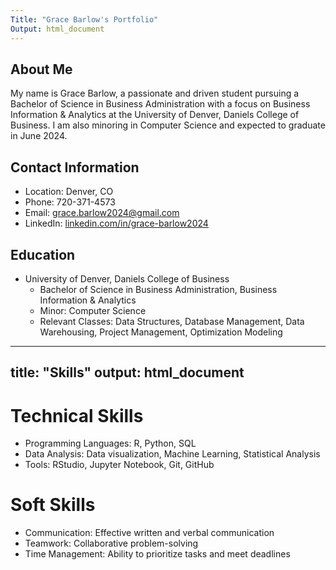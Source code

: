 ```yaml
---
Title: "Grace Barlow's Portfolio"
Output: html_document
---
```

## About Me
My name is Grace Barlow, a passionate and driven student pursuing a Bachelor of Science in Business Administration with a focus on Business Information & Analytics at the University of Denver, Daniels College of Business. I am also minoring in Computer Science and expected to graduate in June 2024.

## Contact Information
- Location: Denver, CO
- Phone: 720-371-4573
- Email: grace.barlow2024@gmail.com
- LinkedIn: [linkedin.com/in/grace-barlow2024](https://www.linkedin.com/in/grace-barlow2024)

## Education
- University of Denver, Daniels College of Business
  - Bachelor of Science in Business Administration, Business Information & Analytics
  - Minor: Computer Science
  - Relevant Classes: Data Structures, Database Management, Data Warehousing, Project Management, Optimization Modeling

---
title: "Skills"
output: html_document
---

# Technical Skills

- Programming Languages: R, Python, SQL
- Data Analysis: Data visualization, Machine Learning, Statistical Analysis
- Tools: RStudio, Jupyter Notebook, Git, GitHub

# Soft Skills

- Communication: Effective written and verbal communication
- Teamwork: Collaborative problem-solving
- Time Management: Ability to prioritize tasks and meet deadlines
